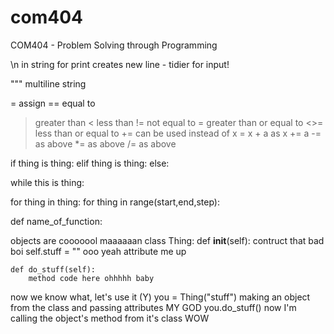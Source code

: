 # com404
COM404 - Problem Solving through Programming

\n in string for print creates new line - tidier for input!

""" multiline string

= assign
== equal to
> greater than
< less than
!= not equal to
>= greater than or equal to
<>= less than or equal to
+= can be used instead of x = x + a as x += a
-= as above
*= as above
/= as above

if thing is thing:
elif thing is thing:
else:

while this is thing:

for thing in thing:
for thing in range(start,end,step):

def name_of_function:

objects are cooooool maaaaaan
class Thing:
    def __init__(self):             contruct that bad boi
        self.stuff = ""             ooo yeah attribute me up

    def do_stuff(self):
        method code here ohhhhh baby

now we know what, let's use it (Y)
you = Thing("stuff")                making an object from the class and passing attributes MY GOD
you.do_stuff()                      now I'm calling the object's method from it's class WOW


